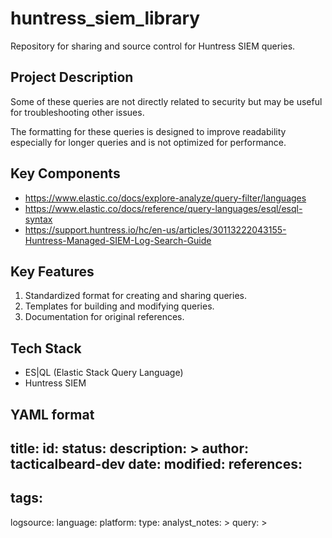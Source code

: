 # huntress_siem_library
Repository for sharing and source control for Huntress SIEM queries.

## Project Description
<p>Some of these queries are not directly related to security but may be useful for troubleshooting other issues.</p>

<p>The formatting for these queries is designed to improve readability especially for longer queries and is not optimized for performance.</p>

## Key Components

*   <a href="url">https://www.elastic.co/docs/explore-analyze/query-filter/languages</a>
*   <a href="url">https://www.elastic.co/docs/reference/query-languages/esql/esql-syntax</a>
*   <a href="url">https://support.huntress.io/hc/en-us/articles/30113222043155-Huntress-Managed-SIEM-Log-Search-Guide</a>

## Key Features

1.  Standardized format for creating and sharing queries.
2.  Templates for building and modifying queries.
3.  Documentation for original references.

## Tech Stack

*   ES|QL (Elastic Stack Query Language)
*   Huntress SIEM

## YAML format
title: 
id: 
status: 
description: >
author: tacticalbeard-dev
date: 
modified: 
references:
  - 
tags:
  - 
logsource:
  language: 
  platform: 
  type: 
analyst_notes: >
query: >
